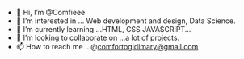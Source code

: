 - 👋 Hi, I’m @Comfieee
- 👀 I’m interested in ... Web development and design, Data Science.
- 🌱 I’m currently learning ...HTML, CSS JAVASCRIPT...
- 💞️ I’m looking to collaborate on ...a lot of projects.
- 📫 How to reach me ...@comfortogidimary@gmail.com

<!---
Comfieee/Comfieee is a ✨ special ✨ repository because its `README.md` (this file) appears on your GitHub profile.
You can click the Preview link to take a look at your changes.
--->
